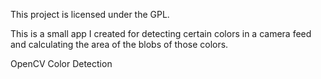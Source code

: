 This project is licensed under the GPL.

This is a small app I created for detecting certain colors in a camera feed and calculating the area of the blobs of those colors.

OpenCV Color Detection